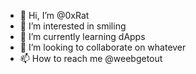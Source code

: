 - 👋 Hi, I’m @0xRat
- 👀 I’m interested in smiling
- 🌱 I’m currently learning dApps
- 💞️ I’m looking to collaborate on whatever
- 📫 How to reach me @weebgetout
